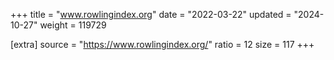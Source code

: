 +++
title = "www.rowlingindex.org"
date = "2022-03-22"
updated = "2024-10-27"
weight = 119729

[extra]
source = "https://www.rowlingindex.org/"
ratio = 12
size = 117
+++
